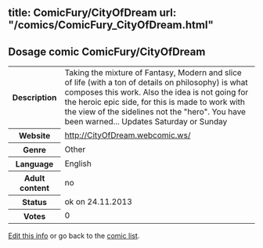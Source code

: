 title: ComicFury/CityOfDream
url: "/comics/ComicFury_CityOfDream.html"
---
Dosage comic ComicFury/CityOfDream
-----------------------------------------

<p id="msg"></p>
<script type="text/javascript">
if (window.location.search === '?edit_info_mail=sent_ok') {
  var elem = document.getElementById("msg");
  elem.innerHTML = 'Edited information sucessfully sent for review, which is usually done daily. Thanks!';
  elem.className = 'ok';
}
</script>
<table class="comicinfo">
<tr>
<th>Description</th><td>Taking the mixture of Fantasy, Modern and slice of life (with a ton of details on philosophy) is what composes this work. Also the idea is not going for the heroic epic side, for this is made to work with the view of the sidelines not the &quot;hero&quot;. You have been warned... Updates Saturday or Sunday</td>
</tr>
<tr>
<th>Website</th><td><a href="http://CityOfDream.webcomic.ws/">http://CityOfDream.webcomic.ws/</a></td>
</tr>
<tr>
<th>Genre</th><td>Other</td>
</tr>
<tr>
<th>Language</th><td>English</td>
</tr>
<tr>
<th>Adult content</th><td>no</td>
</tr>
<tr>
<th>Status</th><td>ok on 24.11.2013</td>
</tr>
<tr>
<th>Votes</th><td>0</td>
</tr>
</table>

[Edit this info](ComicFury_CityOfDream_edit.html) or go back to the [comic list](../comic-index.html).
